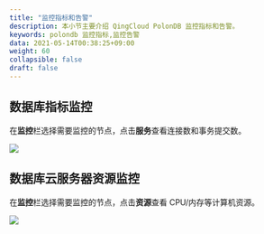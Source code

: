 ```yaml
---
title: "监控指标和告警"
description: 本小节主要介绍 QingCloud PolonDB 监控指标和告警。 
keywords: polondb 监控指标,监控告警
data: 2021-05-14T00:38:25+09:00
weight: 60
collapsible: false
draft: false
---
```




## 数据库指标监控

在**监控**栏选择需要监控的节点，点击**服务**查看连接数和事务提交数。

![](../../_images/image-DatabaseMonitor.png)

## 数据库云服务器资源监控

在**监控**栏选择需要监控的节点，点击**资源**查看 CPU/内存等计算机资源。

![](../../_images/image-ComputerMonitor.png)
